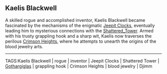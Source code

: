## Kaelis Blackwell

A skilled rogue and accomplished inventor, Kaelis Blackwell became fascinated by the mechanisms of the enigmatic [Jeepit Clocks](../Places/Jeepit_Clocks.md), eventually leading him to mysterious connections with the [Shattered_Tower](../Places/Shattered_Tower.md). Armed with his trusty grappling hook and a sharp wit, Kaelis now traverses the perilous [Crimson Heights](../Places/Crimson_Heights.md), where he attempts to unearth the origins of the blood jewelry arts.

---

TAGS:Kaelis Blackwell | rogue | inventor | Jeepit Clocks | Shattered Tower | [Gothargiglas](../Places/Gothargiglas.md) | grappling hook | Crimson Heights | blood jewelry | Djimm
